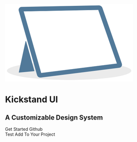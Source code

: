 <div>
    <div class="display-flex align-center">
        <img class="w-33" src="/images/kickstand_logo.png" alt="kickstand logo" />
        <div class="ml-lg">
            <h1 class="text-xxl">Kickstand UI</h1>
            <h2 class="border-none">A Customizable Design System</h2>
            <div>
                <ks-button>Get Started</ks-button>
                <ks-button display="hollow">Github</ks-button>
            </div>
        </div>
    </div>
    <ks-row class="mt-xl">
        <ks-column>
            <ks-card>
                <ks-card-body card-title="Cross-Framework Compatible">
                    Test
                </ks-card-body>
                <ks-card-footer>
                    <ks-button display="hollow">Add To Your Project</ks-button>
                </ks-card-footer>
            </ks-card>
        </ks-column>
        <ks-column></ks-column>
        <ks-column></ks-column>
    </ks-row>
</div>
